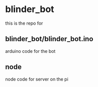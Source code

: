 # blinder_bot

this is the repo for 

## blinder_bot/blinder_bot.ino

arduino code for the bot

## node

node code for server on the pi
